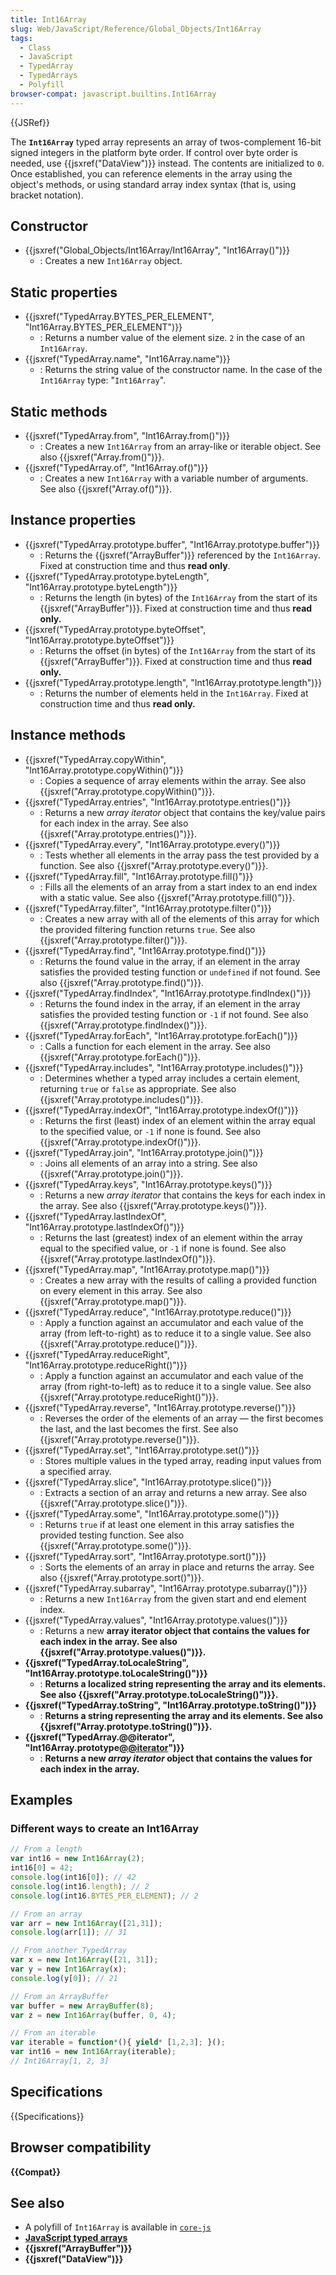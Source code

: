 ```yaml
---
title: Int16Array
slug: Web/JavaScript/Reference/Global_Objects/Int16Array
tags:
  - Class
  - JavaScript
  - TypedArray
  - TypedArrays
  - Polyfill
browser-compat: javascript.builtins.Int16Array
---
```

{{JSRef}}

The **`Int16Array`** typed array represents an array of twos-complement 16-bit
signed integers in the platform byte order. If control over byte order is
needed, use {{jsxref("DataView")}} instead. The contents are initialized
to `0`. Once established, you can reference elements in the array using the
object's methods, or using standard array index syntax (that is, using bracket
notation).

## Constructor

*   {{jsxref("Global_Objects/Int16Array/Int16Array", "Int16Array()")}}
    *   : Creates a new `Int16Array` object.

## Static properties

*   {{jsxref("TypedArray.BYTES_PER_ELEMENT", "Int16Array.BYTES_PER_ELEMENT")}}
    *   : Returns a number value of the element size. `2` in the case of an
        `Int16Array`.
*   {{jsxref("TypedArray.name", "Int16Array.name")}}
    *   : Returns the string value of the constructor name. In the case of the
        `Int16Array` type: "`Int16Array`".

## Static methods

*   {{jsxref("TypedArray.from", "Int16Array.from()")}}
    *   : Creates a new `Int16Array` from an array-like or iterable object. See also
        {{jsxref("Array.from()")}}.
*   {{jsxref("TypedArray.of", "Int16Array.of()")}}
    *   : Creates a new `Int16Array` with a variable number of arguments. See also
        {{jsxref("Array.of()")}}.

## Instance properties

*   {{jsxref("TypedArray.prototype.buffer", "Int16Array.prototype.buffer")}}
    *   : Returns the {{jsxref("ArrayBuffer")}} referenced by the
        `Int16Array`. Fixed at construction time and thus **read only**.
*   {{jsxref("TypedArray.prototype.byteLength", "Int16Array.prototype.byteLength")}}
    *   : Returns the length (in bytes) of the `Int16Array` from the start of its
        {{jsxref("ArrayBuffer")}}. Fixed at construction time and thus **read
        only.**
*   {{jsxref("TypedArray.prototype.byteOffset", "Int16Array.prototype.byteOffset")}}
    *   : Returns the offset (in bytes) of the `Int16Array` from the start of its
        {{jsxref("ArrayBuffer")}}. Fixed at construction time and thus **read
        only.**
*   {{jsxref("TypedArray.prototype.length", "Int16Array.prototype.length")}}
    *   : Returns the number of elements held in the `Int16Array`. Fixed at
        construction time and thus **read only.**

## Instance methods

*   {{jsxref("TypedArray.copyWithin", "Int16Array.prototype.copyWithin()")}}
    *   : Copies a sequence of array elements within the array. See also
        {{jsxref("Array.prototype.copyWithin()")}}.
*   {{jsxref("TypedArray.entries", "Int16Array.prototype.entries()")}}
    *   : Returns a new *array iterator* object that contains the key/value pairs
        for each index in the array. See also
        {{jsxref("Array.prototype.entries()")}}.
*   {{jsxref("TypedArray.every", "Int16Array.prototype.every()")}}
    *   : Tests whether all elements in the array pass the test provided by a
        function. See also {{jsxref("Array.prototype.every()")}}.
*   {{jsxref("TypedArray.fill", "Int16Array.prototype.fill()")}}
    *   : Fills all the elements of an array from a start index to an end index with
        a static value. See also {{jsxref("Array.prototype.fill()")}}.
*   {{jsxref("TypedArray.filter", "Int16Array.prototype.filter()")}}
    *   : Creates a new array with all of the elements of this array for which the
        provided filtering function returns `true`. See also
        {{jsxref("Array.prototype.filter()")}}.
*   {{jsxref("TypedArray.find", "Int16Array.prototype.find()")}}
    *   : Returns the found value in the array, if an element in the array satisfies
        the provided testing function or `undefined` if not found. See also
        {{jsxref("Array.prototype.find()")}}.
*   {{jsxref("TypedArray.findIndex", "Int16Array.prototype.findIndex()")}}
    *   : Returns the found index in the array, if an element in the array satisfies
        the provided testing function or `-1` if not found. See also
        {{jsxref("Array.prototype.findIndex()")}}.
*   {{jsxref("TypedArray.forEach", "Int16Array.prototype.forEach()")}}
    *   : Calls a function for each element in the array. See also
        {{jsxref("Array.prototype.forEach()")}}.
*   {{jsxref("TypedArray.includes", "Int16Array.prototype.includes()")}}
    *   : Determines whether a typed array includes a certain element, returning
        `true` or `false` as appropriate. See also
        {{jsxref("Array.prototype.includes()")}}.
*   {{jsxref("TypedArray.indexOf", "Int16Array.prototype.indexOf()")}}
    *   : Returns the first (least) index of an element within the array equal to
        the specified value, or `-1` if none is found. See also
        {{jsxref("Array.prototype.indexOf()")}}.
*   {{jsxref("TypedArray.join", "Int16Array.prototype.join()")}}
    *   : Joins all elements of an array into a string. See also
        {{jsxref("Array.prototype.join()")}}.
*   {{jsxref("TypedArray.keys", "Int16Array.prototype.keys()")}}
    *   : Returns a new *array iterator* that contains the keys for each index in
        the array. See also {{jsxref("Array.prototype.keys()")}}.
*   {{jsxref("TypedArray.lastIndexOf", "Int16Array.prototype.lastIndexOf()")}}
    *   : Returns the last (greatest) index of an element within the array equal to
        the specified value, or `-1` if none is found. See also
        {{jsxref("Array.prototype.lastIndexOf()")}}.
*   {{jsxref("TypedArray.map", "Int16Array.prototype.map()")}}
    *   : Creates a new array with the results of calling a provided function on
        every element in this array. See also
        {{jsxref("Array.prototype.map()")}}.
*   {{jsxref("TypedArray.reduce", "Int16Array.prototype.reduce()")}}
    *   : Apply a function against an accumulator and each value of the array (from
        left-to-right) as to reduce it to a single value. See also
        {{jsxref("Array.prototype.reduce()")}}.
*   {{jsxref("TypedArray.reduceRight", "Int16Array.prototype.reduceRight()")}}
    *   : Apply a function against an accumulator and each value of the array (from
        right-to-left) as to reduce it to a single value. See also
        {{jsxref("Array.prototype.reduceRight()")}}.
*   {{jsxref("TypedArray.reverse", "Int16Array.prototype.reverse()")}}
    *   : Reverses the order of the elements of an array — the first becomes the
        last, and the last becomes the first. See also
        {{jsxref("Array.prototype.reverse()")}}.
*   {{jsxref("TypedArray.set", "Int16Array.prototype.set()")}}
    *   : Stores multiple values in the typed array, reading input values from a
        specified array.
*   {{jsxref("TypedArray.slice", "Int16Array.prototype.slice()")}}
    *   : Extracts a section of an array and returns a new array. See also
        {{jsxref("Array.prototype.slice()")}}.
*   {{jsxref("TypedArray.some", "Int16Array.prototype.some()")}}
    *   : Returns `true` if at least one element in this array satisfies the
        provided testing function. See also
        {{jsxref("Array.prototype.some()")}}.
*   {{jsxref("TypedArray.sort", "Int16Array.prototype.sort()")}}
    *   : Sorts the elements of an array in place and returns the array. See also
        {{jsxref("Array.prototype.sort()")}}.
*   {{jsxref("TypedArray.subarray", "Int16Array.prototype.subarray()")}}
    *   : Returns a new `Int16Array` from the given start and end element index.
*   {{jsxref("TypedArray.values", "Int16Array.prototype.values()")}}
    *   : Returns a new **array iterator object that contains the values for each
        index in the array. See also
        {{jsxref("Array.prototype.values()")}}.**
*   **{{jsxref("TypedArray.toLocaleString", "Int16Array.prototype.toLocaleString()")}}**
    *   : **Returns a localized string representing the array and its elements. See
        also {{jsxref("Array.prototype.toLocaleString()")}}.**
*   **{{jsxref("TypedArray.toString", "Int16Array.prototype.toString()")}}**
    *   : **Returns a string representing the array and its elements. See also
        {{jsxref("Array.prototype.toString()")}}.**
*   **{{jsxref("TypedArray.@@iterator", "Int16Array.prototype[@@iterator]()")}}**
    *   : **Returns a new *array iterator* object that contains the values for each
        index in the array.**

## Examples

### Different ways to create an Int16Array

```js
// From a length
var int16 = new Int16Array(2);
int16[0] = 42;
console.log(int16[0]); // 42
console.log(int16.length); // 2
console.log(int16.BYTES_PER_ELEMENT); // 2

// From an array
var arr = new Int16Array([21,31]);
console.log(arr[1]); // 31

// From another TypedArray
var x = new Int16Array([21, 31]);
var y = new Int16Array(x);
console.log(y[0]); // 21

// From an ArrayBuffer
var buffer = new ArrayBuffer(8);
var z = new Int16Array(buffer, 0, 4);

// From an iterable
var iterable = function*(){ yield* [1,2,3]; }();
var int16 = new Int16Array(iterable);
// Int16Array[1, 2, 3]
```

## Specifications

{{Specifications}}

## Browser compatibility

**{{Compat}}**

## See also

*   A polyfill of `Int16Array` is available in
    [`core-js`](https://github.com/zloirock/core-js#ecmascript-typed-arrays)
*   **[JavaScript typed arrays](/en-US/docs/Web/JavaScript/Typed_arrays)**
*   **{{jsxref("ArrayBuffer")}}**
*   **{{jsxref("DataView")}}**
